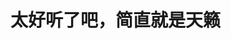 # 太好听了吧，简直就是天籁
<br>
<Videos :videos="videos"></Videos>

<script>
export default {
    data(){
        return {
            videos:[
            {
                cover: "/cover/【全熟】猫雷NyaRu 1st 3DLIVE.jpg",
                title: "【全熟】猫雷NyaRu 1st 3DLIVE",
                bv: "BV1eL411P73q"
            },
            {
                cover: "/cover/ヒロインたるもの！／HoneyWorks covered by 猫雷にゃる.jpg",
                title: "ヒロインたるもの！／HoneyWorks covered by 猫雷にゃる",
                bv: "BV1zX4y1P7Xe"
            },
            {
                cover: "/cover/【原创歌曲】にゃん☆ぼると【猫雷にゃる】.jpg",
                title: "【原创歌曲】にゃん☆ぼると【猫雷にゃる】",
                bv: "BV1HK4y1J7U3"
            },
            {
                cover: "/cover/【猫雷】日本vtuber翻唱 热爱105°C的你.jpg",
                title: "【猫雷】日本vtuber翻唱 热爱105°C的你",
                bv: "BV1yw411o7qp"
            },
            {
                cover: "/cover/【猫雷】梦想奔驰（ユメヲカケル!）【赛马娘】4K画质.jpg",
                title: "【猫雷】梦想奔驰（ユメヲカケル!）【赛马娘】4K画质",
                bv: "BV1344y117UT"
            },
            {
                cover: "/cover/【原创曲】ポイきゆん! ——猫雷にゃる.jpg",
                title: "【原创曲】ポイきゆん! ——猫雷にゃる",
                bv: "BV1sR4y1g7Us"
            },
            {
                cover: "/cover/【猫雷】おじゃま虫Ⅱ.jpg",
                title: "【猫雷】おじゃま虫Ⅱ",
                bv: "BV1nL411b7h2"
            },
            {
                cover: "/cover/【猫雷】瓦礫の塔.jpg",
                title: "【猫雷】瓦礫の塔",
                bv: "BV1fq4y1B7cH"
            },
            {
                cover: "/cover/【@了你】呐呐呐。【猫雷&结那】.jpg",
                title: "【@了你】呐呐呐。【猫雷&结那】",
                bv: "BV1LY41187PR"
            },
            {
                cover: "/cover/【猫雷】くうになる（成为空）.jpg",
                title: "【猫雷】くうになる（成为空）",
                bv: "BV1sL411T7aV"
            },
            {
                cover: "/cover/【猫雷翻唱】白猫海贼船.jpg",
                title: "【猫雷翻唱】白猫海贼船",
                bv: "BV1fq4y1B7cH"
            },
            {
                cover: "/cover/【猫雷】パラサイト（寄生虫）.jpg",
                title: "【猫雷】パラサイト（寄生虫）",
                bv: "BV1PR4y1c7iZ"
            },
            {
                cover: "/cover/属于我们「爱的言语！」【猫雷X紗耶】.jpg",
                title: "属于我们「爱的言语！」【猫雷X紗耶】",
                bv: "BV18L4y1n7Fh"
            },
            {
                cover: "/cover/猫雷《ヨワネハキ》PV重制.jpg",
                title: "猫雷《ヨワネハキ》PV重制",
                bv: "BV1vL4y1v7fc"
            },
            {
                cover: "/cover/【猫雷】ドライフラワー dry flower.jpg",
                title: "【猫雷】ドライフラワー dry flower",
                bv: "BV1bM4y1N7jY"
            },
            {
                cover: "/cover/シル・ヴ・プレジデント／P丸様。covered by 猫雷にゃる.jpg",
                title: "シル・ヴ・プレジデント／P丸様。covered by 猫雷にゃる",
                link: "https://www.youtube.com/watch?v=WSMuQ7ZyBCQ"
            },
            {
                cover: "/cover/嘘月／ヨルシカ covered by 猫雷にゃる.jpg",
                title: "嘘月/ヨルシカ covered by 猫雷にゃる",
                link: "https://www.youtube.com/watch?v=cbUeLCMn098"
            }]
        }
    }
};

</script>